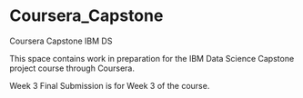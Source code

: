 # Coursera_Capstone
Coursera Capstone IBM DS

This space contains work in preparation for the IBM Data Science Capstone project course through Coursera.

Week 3 Final Submission is for Week 3 of the course.


